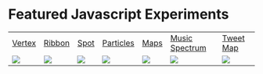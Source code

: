 Featured Javascript Experiments
====================

<table cellspacing="0" cellpadding="0" border="0" >
	<tr>
		<td><a href="http://silviopaganini.github.com/JavascriptExperiments/vertex" target="_blank">Vertex</a></td>
		<td><a href="http://silviopaganini.github.com/JavascriptExperiments/drawing" target="_blank">Ribbon</a></td>
		<td><a href="http://silviopaganini.github.com/JavascriptExperiments/spot" target="_blank">Spot</a></td>
		<td><a href="http://silviopaganini.github.com/JavascriptExperiments/webgl/004" target="_blank">Particles</a></td>
		<td><a href="http://silviopaganini.github.com/JavascriptExperiments/trip/" target="_blank">Maps</a></td>
		<td><a href="http://silviopaganini.github.com/JavascriptExperiments/webgl/005/" target="_blank">Music Spectrum</a></td>
		<td><a href="http://silviopaganini.github.com/JavascriptExperiments/TweetMap" target="_blank">Tweet Map</a></td>
	</tr>
	<tr>
		<td><a href="http://silviopaganini.github.com/JavascriptExperiments/vertex" target="_blank"><img src="http://silviopaganini.github.com/JavascriptExperiments/vertex/thumb.jpg"></a></td>
		<td><a href="http://silviopaganini.github.com/JavascriptExperiments/ribbon" target="_blank"><img src="http://silviopaganini.github.com/JavascriptExperiments/ribbon/thumb.jpg"></a></td>
		<td><a href="http://silviopaganini.github.com/JavascriptExperiments/spot" target="_blank"><img src="http://silviopaganini.github.com/JavascriptExperiments/spot/thumb.jpg"></a></td>
		<td><a href="http://silviopaganini.github.com/JavascriptExperiments/webgl/004" target="_blank"><img src="http://silviopaganini.github.com/JavascriptExperiments/webgl/004/thumb.jpg"></a></td>
		<td><a href="http://silviopaganini.github.com/JavascriptExperiments/trip/" target="_blank"><img src="http://silviopaganini.github.com/JavascriptExperiments/trip/thumb.jpg"></a></td>
		<td><a href="http://silviopaganini.github.com/JavascriptExperiments/webgl/005/" target="_blank"><img src="http://silviopaganini.github.com/JavascriptExperiments/webgl/005/thumb.jpg"></a></td>
		<td><a href="http://silviopaganini.github.com/JavascriptExperiments/TweetMap" target="_blank"><img src="http://silviopaganini.github.com/JavascriptExperiments/TweetMap/thumb.jpg"></a></td>
	</tr>
</table>